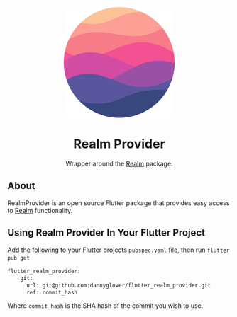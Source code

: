<div align="center">
  <img src="github_images/logo.png" width="250" height="250">

  # Realm Provider

  Wrapper around the [Realm](https://realm.io/realm-flutter/) package. 
</div>

## About

RealmProvider is an open source Flutter package that provides easy access to [Realm](https://realm.io/realm-flutter/) functionality.

## Using Realm Provider In Your Flutter Project

Add the following to your Flutter projects `pubspec.yaml` file, then run `flutter pub get`

```
flutter_realm_provider:
    git: 
      url: git@github.com:dannyglover/flutter_realm_provider.git
      ref: commit_hash
```
Where `commit_hash` is the SHA hash of the commit you wish to use.
